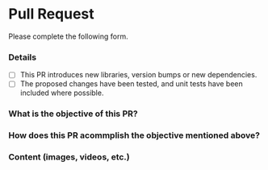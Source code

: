 # Pull Request

Please complete the following form.

### Details

- [ ] This PR introduces new libraries, version bumps or new dependencies.
- [ ] The proposed changes have been tested, and unit tests have been included where possible. 

### What is the objective of this PR?

### How does this PR acommplish the objective mentioned above?

### Content (images, videos, etc.)
